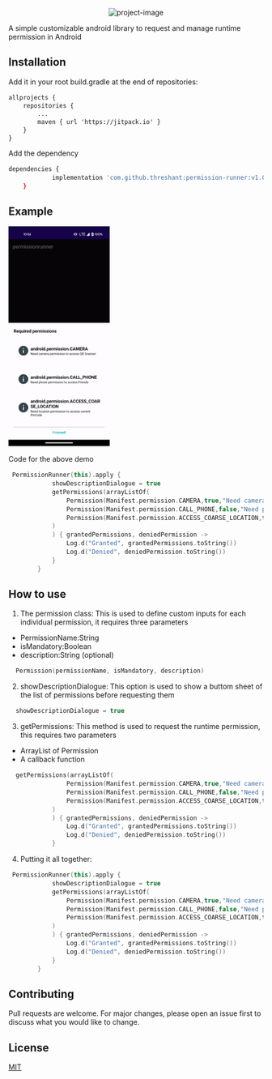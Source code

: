 <p align="center"><img src="https://socialify.git.ci/threshant/permission-runner/image?language=1&amp;name=1&amp;pattern=Plus&amp;theme=Dark" alt="project-image"></p>

<p id="description">A simple customizable android library to request and manage runtime permission in Android</p>


## Installation

Add it in your root build.gradle at the end of repositories:

	allprojects {
		repositories {
			...
			maven { url 'https://jitpack.io' }
		}
	}
 
Add the dependency

```bash
dependencies {
	        implementation 'com.github.threshant:permission-runner:v1.0.0'
	}
```

## Example

<img src="https://github.com/threshant/permission-runner/blob/master/explainer.gif" width="200">


Code for the above demo
```kotlin
 PermissionRunner(this).apply {
            showDescriptionDialogue = true
            getPermissions(arrayListOf(
                Permission(Manifest.permission.CAMERA,true,"Need camera permission to access QR Scanner"),
                Permission(Manifest.permission.CALL_PHONE,false,"Need phone permission to access Friends"),
                Permission(Manifest.permission.ACCESS_COARSE_LOCATION,true,"Need location permission to access current PinCode"),
            )
            ) { grantedPermissions, deniedPermission ->
                Log.d("Granted", grantedPermissions.toString())
                Log.d("Denied", deniedPermission.toString())
            }
        }
```
## How to use
1. The permission class: 
This is used to define custom inputs for each individual permission, it requires three parameters
- PermissionName:String
- isMandatory:Boolean
- description:String (optional)
```kotlin
  Permission(permissionName, isMandatory, description)
```
2. showDescriptionDialogue: 
This option is used to show a buttom sheet of the list of permissions before requesting them
```kotlin
  showDescriptionDialogue = true
```
3. getPermissions:
This method is used to request the runtime permission, this requires two parameters
- ArrayList of Permission
- A callback function
```kotlin
  getPermissions(arrayListOf(
                Permission(Manifest.permission.CAMERA,true,"Need camera permission to access QR Scanner"),
                Permission(Manifest.permission.CALL_PHONE,false,"Need phone permission to access Friends"),
                Permission(Manifest.permission.ACCESS_COARSE_LOCATION,true,"Need location permission to access current PinCode"),
            )
            ) { grantedPermissions, deniedPermission ->
                Log.d("Granted", grantedPermissions.toString())
                Log.d("Denied", deniedPermission.toString())
            }
```
4. Putting it all together: 
```kotlin
 PermissionRunner(this).apply {
            showDescriptionDialogue = true
            getPermissions(arrayListOf(
                Permission(Manifest.permission.CAMERA,true,"Need camera permission to access QR Scanner"),
                Permission(Manifest.permission.CALL_PHONE,false,"Need phone permission to access Friends"),
                Permission(Manifest.permission.ACCESS_COARSE_LOCATION,true,"Need location permission to access current PinCode"),
            )
            ) { grantedPermissions, deniedPermission ->
                Log.d("Granted", grantedPermissions.toString())
                Log.d("Denied", deniedPermission.toString())
            }
        }
```


## Contributing

Pull requests are welcome. For major changes, please open an issue first
to discuss what you would like to change.

## License

[MIT](https://choosealicense.com/licenses/mit/)
